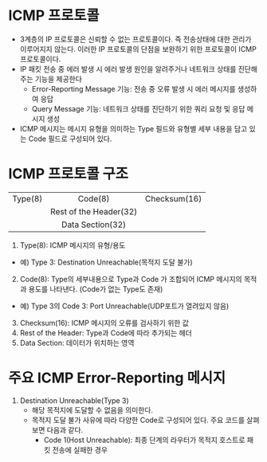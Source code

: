 # ICMP 프로토콜
* 3계층의 IP 프로토콜은 신뢰할 수 없는 프로토콜이다. 즉 전송상태에 대한 관리가 이루어지지 않는다. 이러한 IP 프로토콜의 단점을 보완하기 위한 프로토콜이 ICMP 프로토콜이다. 
* IP 패킷 전송 중 에러 발생 시 에러 발생 원인을 알려주거나 네트워크 상태를 진단해주는 기능을 제공한다
  * Error-Reporting Message 기능: 전송 중 오류 발생 시 에러 메시지를 생성하여 응답
  * Query Message 기능: 네트워크 상태를 진단하기 위한 쿼리 요청 및 응답 메시지 생성
* ICMP 메시지는 메시지 유형을 의미하는 Type 필드와 유형별 세부 내용을 담고 있는 Code 필드로 구성되어 있다. 


# ICMP 프로토콜 구조
|  |  |  |
|--|:--:|--|
|Type(8)|Code(8)|Checksum(16)|
||Rest of the Header(32)||
||Data Section(32)||

1. Type(8): ICMP 메시지의 유형/용도
  * 예) Type 3: Destination Unreachable(목적지 도달 불가)
2. Code(8): Type의 세부내용으로 Type과 Code 가 조합되어 ICMP 메시지의 목적과 용도를 나타낸다. (Code가 없는 Type도 존재)
  * 예) Type 3의 Code 3: Port Unreachable(UDP포트가 열려있지 않음)
3. Checksum(16): ICMP 메시지의 오류를 검사하기 위한 값
4. Rest of the Header: Type과 Code에 따라 추가되는 헤더
5. Data Section: 데이터가 위치하는 영역



# 주요 ICMP Error-Reporting 메시지
1. Destination Unreachable(Type 3)
   * 해당 목적지에 도달할 수 없음을 의미한다. 
   * 목적지 도달 불가 사유에 따라 다양한 Code로 구성되어 있다. 주요 코드를 살펴보면 다음과 같다. 
     * Code 1(Host Unreachable): 최종 단계의 라우터가 목적지 호스트로 패킷 전송에 실패한 경우


